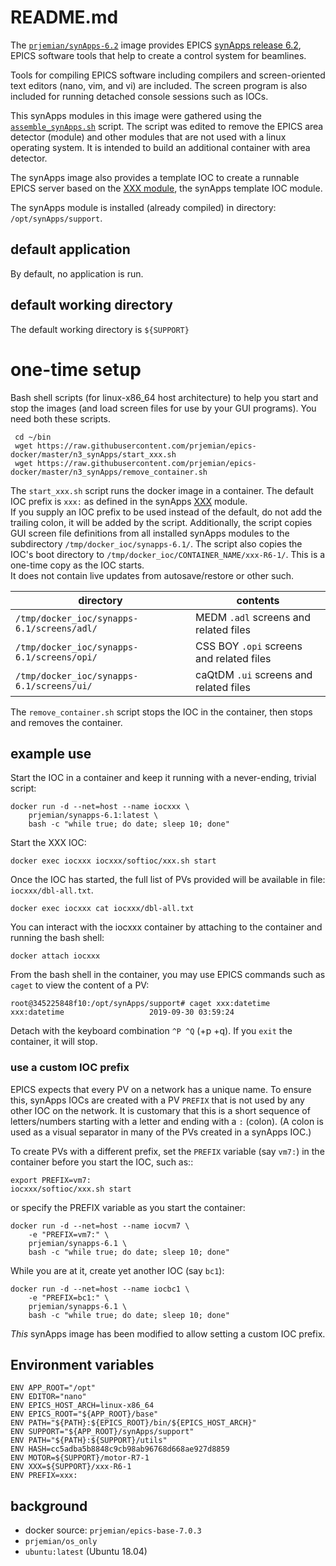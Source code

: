 # README.md

The [`prjemian/synApps-6.2`](https://hub.docker.com/r/prjemian/synapps-6.2/tags) 
image provides EPICS
[synApps release 6.2](https://www.aps.anl.gov/BCDA/synApps),
EPICS software tools that help to create a control system for beamlines.

Tools for compiling EPICS software including compilers and
screen-oriented text editors (nano, vim, and vi) are included.
The screen program is also included for running detached console
sessions such as IOCs.

This synApps modules in this image were gathered using the 
[`assemble_synApps.sh`](https://github.com/EPICS-synApps/support/blob/master/assemble_synApps.sh) 
script.  The script was edited to remove the EPICS area detector (module) and other 
modules that are not used with a linux operating system.  It is intended
to build an additional container with area detector.

The synApps image also provides a template IOC to create a runnable EPICS server
based on the [XXX module](https://github.com/epics-modules/xxx), 
the synApps template IOC module.

The synApps module is installed (already compiled) in directory: `/opt/synApps/support`.

## default application

By default, no application is run.

## default working directory

The default working directory is `${SUPPORT}`

# one-time setup

Bash shell scripts (for linux-x86_64 host architecture) to help you start 
and stop the images (and load screen files for use by your GUI programs).
You need both these scripts.

     cd ~/bin
     wget https://raw.githubusercontent.com/prjemian/epics-docker/master/n3_synApps/start_xxx.sh
     wget https://raw.githubusercontent.com/prjemian/epics-docker/master/n3_synApps/remove_container.sh

The `start_xxx.sh` script runs the docker image in a container.  The default IOC prefix 
is `xxx:` as defined in the synApps [XXX](https://github.com/epics-modules/xxx) module.  
If you supply an IOC prefix to be used instead of the default, 
do not add the trailing colon, it will be added by the script.  Additionally, the script copies
GUI screen file definitions from all installed synApps modules to the subdirectory 
`/tmp/docker_ioc/synapps-6.1/`.  The script also copies the IOC's boot directory to
`/tmp/docker_ioc/CONTAINER_NAME/xxx-R6-1/`.  This is a one-time copy as the IOC starts.  
It does not contain live updates from autosave/restore or other such.

| directory | contents |
| ---- | ---- |
| `/tmp/docker_ioc/synapps-6.1/screens/adl/` | MEDM `.adl` screens and related files |
| `/tmp/docker_ioc/synapps-6.1/screens/opi/` | CSS BOY `.opi` screens and related files |
| `/tmp/docker_ioc/synapps-6.1/screens/ui/` | caQtDM `.ui` screens and related files |

The `remove_container.sh` script stops the IOC in the container, then stops and removes the container.

## example use

Start the IOC in a container and keep it running 
with a never-ending, trivial script:

    docker run -d --net=host --name iocxxx \
        prjemian/synapps-6.1:latest \
        bash -c "while true; do date; sleep 10; done"

Start the XXX IOC:

    docker exec iocxxx iocxxx/softioc/xxx.sh start

Once the IOC has started, the full list of PVs provided 
will be available in file: `iocxxx/dbl-all.txt`.

    docker exec iocxxx cat iocxxx/dbl-all.txt

You can interact with the iocxxx container by attaching 
to the container and running the bash shell:

    docker attach iocxxx

From the bash shell in the container, you may use EPICS 
commands such as `caget` to view the content of a PV:

    root@345225848f10:/opt/synApps/support# caget xxx:datetime
    xxx:datetime                   2019-09-30 03:59:24

Detach with the keyboard combination `^P ^Q` (<control>+p <control>+q).
If you `exit` the container, it will stop.


### use a custom IOC prefix

EPICS expects that every PV on a network has a unique name.
To ensure this, synApps IOCs are created with a PV `PREFIX`
that is not used by any other IOC on the network.  It is customary
that this is a short sequence of letters/numbers starting with a letter
and ending with a `:` (colon).  (A colon is used as a visual separator
in many of the PVs created in a synApps IOC.)

To create PVs with a different prefix, set the `PREFIX` 
variable (say `vm7:`) in the container before you start the IOC, such as::

    export PREFIX=vm7:
    iocxxx/softioc/xxx.sh start

or specify the PREFIX variable as you start the container:

    docker run -d --net=host --name iocvm7 \
        -e "PREFIX=vm7:" \
        prjemian/synapps-6.1 \
        bash -c "while true; do date; sleep 10; done"

While you are at it, create yet another IOC (say `bc1`):

    docker run -d --net=host --name iocbc1 \
        -e "PREFIX=bc1:" \
        prjemian/synapps-6.1 \
        bash -c "while true; do date; sleep 10; done"

*This* synApps image has been modified to allow setting a custom IOC prefix.

## Environment variables

```
ENV APP_ROOT="/opt"
ENV EDITOR="nano"
ENV EPICS_HOST_ARCH=linux-x86_64
ENV EPICS_ROOT="${APP_ROOT}/base"
ENV PATH="${PATH}:${EPICS_ROOT}/bin/${EPICS_HOST_ARCH}"
ENV SUPPORT="${APP_ROOT}/synApps/support"
ENV PATH="${PATH}:${SUPPORT}/utils"
ENV HASH=cc5adba5b8848c9cb98ab96768d668ae927d8859
ENV MOTOR=${SUPPORT}/motor-R7-1
ENV XXX=${SUPPORT}/xxx-R6-1
ENV PREFIX=xxx:
```


## background

* docker source: `prjemian/epics-base-7.0.3`
* `prjemian/os_only`
* `ubuntu:latest` (Ubuntu 18.04)

